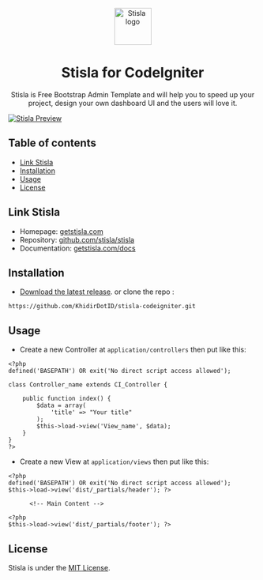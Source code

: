<p align="center">
  <a href="https://getstisla.com">
    <img src="https://avatars2.githubusercontent.com/u/45754626?s=75&v=4" alt="Stisla logo" width="75" height="75">
  </a>
</p>

<h1 align="center">Stisla for CodeIgniter</h1>

<p align="center">
  Stisla is Free Bootstrap Admin Template and will help you to speed up your project, design your own dashboard UI and the users will love it.
</p>

[![Stisla Preview](https://camo.githubusercontent.com/2135e0f6544a7286a3412cdc3df32d47fc91b045/68747470733a2f2f692e6962622e636f2f3674646d6358302f323031382d31312d31312d31352d33352d676574737469736c612d636f6d2e706e67)](https://getstisla.com)

## Table of contents

- [Link Stisla](#link-stisla)
- [Installation](#installation)
- [Usage](#usage)
- [License](#License)

## Link Stisla
- Homepage: [getstisla.com](https://getstisla.com)
- Repository: [github.com/stisla/stisla](https://github.com/stisla/stisla)
- Documentation: [getstisla.com/docs](https://getstisla.com/docs)

## Installation
- [Download the latest release](https://github.com/KhidirDotID/stisla-codeigniter/archive/v1.0.0.zip).
or clone the repo :
```
https://github.com/KhidirDotID/stisla-codeigniter.git
```

## Usage
- Create a new Controller at `application/controllers` then put like this:
```
<?php
defined('BASEPATH') OR exit('No direct script access allowed');

class Controller_name extends CI_Controller {

	public function index() {
		$data = array(
			'title' => "Your title"
		);
		$this->load->view('View_name', $data);
	}
}
?>
```
- Create a new View at `application/views` then put like this:
```
<?php
defined('BASEPATH') OR exit('No direct script access allowed');
$this->load->view('dist/_partials/header'); ?>

      <!-- Main Content -->

<?php
$this->load->view('dist/_partials/footer'); ?>
```

## License

Stisla is under the [MIT License](LICENSE).
